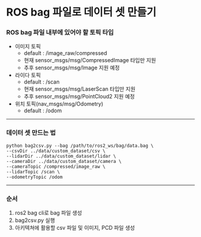 # ROS bag 파일로 데이터 셋 만들기

### ROS bag 파일 내부에 있어야 할 토픽 타입
- 이미지 토픽
  - default : /image_raw/compressed
  - 현재 sensor_msgs/msg/CompressedImage 타입만 지원
  - 추후 sensor_msgs/msg/Image 지원 예정
- 라이다 토픽
  - default : /scan
  - 현재 sensor_msgs/msg/LaserScan 타입만 지원
  - 추후 sensor_msgs/msg/PointCloud2 지원 예정
- 위치 토픽(nav_msgs/msg/Odometry)
  - default : /odom
---
### 데이터 셋 만드는 법
```
python bag2csv.py --bag /path/to/ros2_ws/bag/data.bag \ 
--csvDir ../data/custom_dataset/csv \
--lidarDir ../data/custom_dataset/lidar \
--cameraDir ../data/custom_dataset/camera \
--cameraTopic /compressed/image_raw \
--lidarTopic /scan \
--odometryTopic /odom
```
---
### 순서
1. ros2 bag cli로 bag 파일 생성
2. bag2csv.py 실행
3. 아키텍쳐에 활용할 csv 파일 및 이미지, PCD 파일 생성